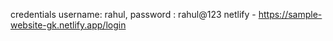 credentials 
username: rahul,
password : rahul@123
netlify - https://sample-website-gk.netlify.app/login





